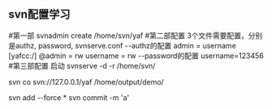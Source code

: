 ## svn配置学习
#第一部
  svnadmin create /home/svn/yaf
#第二部配置
  3个文件需要配置，分别是authz, password, svnserve.conf
--authz的配置
  admin = username
  [yafcc:/]
  @admin = rw
  username = rw
--password的配置
  username=123456
#第三部配置 启动
svnserve -d -r /home/svn/

svn co svn://127.0.0.1/yaf /home/output/demo/

svn add --force *
svn commit -m 'a'
